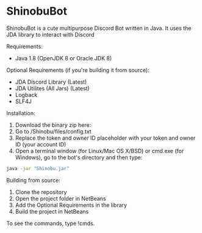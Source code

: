 # ShinobuBot

ShinobuBot is a cute multipurpose Discord Bot written in Java. It uses the JDA library to interact with Discord

Requirements:
- Java 1.8 (OpenJDK 8 or Oracle JDK 8)

Optional Requirements (if you're building it from source): 
- JDA Discord Library (Latest)
- JDA Utilites (All Jars) (Latest)
- Logback
- SLF4J

Installation:
1. Download the binary zip here:
2. Go to /Shinobu/files/config.txt
3. Replace the token and owner ID placeholder with your token and owner ID (your account ID)
4. Open a terminal window (for Linux/Mac OS X/BSD) or cmd.exe (for Windows), go to the bot's directory and then type:
```sh
java -jar "Shinobu.jar"
```

Building from source:
1. Clone the repository
2. Open the project folder in NetBeans
3. Add the Optional Requirements in the library
4. Build the project in NetBeans

To see the commands, type !cmds.
